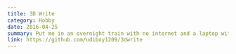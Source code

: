 ```yaml
---
title: 3D Write
category: Hobby
date: 2016-04-25
summary: Put me in an overnight train with no internet and a laptop with a fully charged battery and you get this. Write in a **3D font** in the terminal! Its basically a custom designed 3D font using ascii characters and a python script which uses that to write text. Check the README on the github repo, or this page's source if you want to see an example :D
link: https://github.com/udiboy1209/3dwrite
---
```

